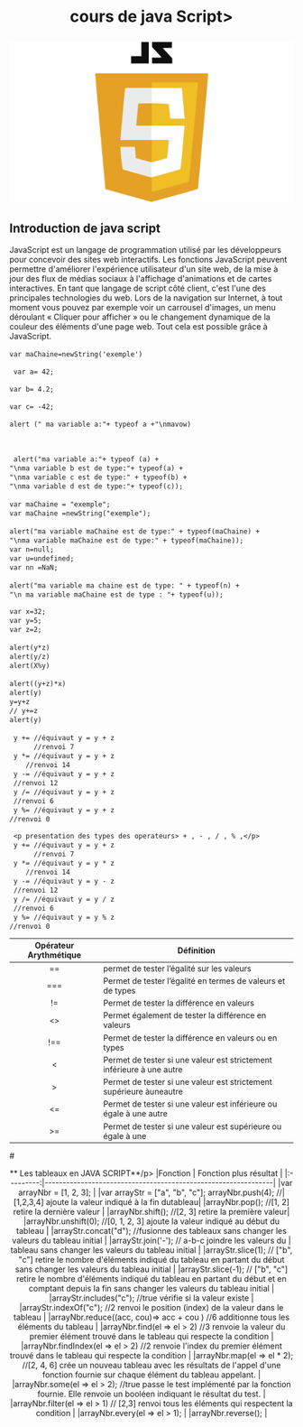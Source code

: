 # <p align= "center "> **cours de java Script**>
![logo javaScript](img/JavaScript-Logo.png "javaScript")
## Introduction de java script

<p>JavaScript est un langage de programmation utilisé par les développeurs pour concevoir des sites web interactifs. Les fonctions JavaScript peuvent permettre d'améliorer l'expérience utilisateur d'un site web, de la mise à jour des flux de médias sociaux à l'affichage d'animations et de cartes interactives. En tant que langage de script côté client, c'est l'une des principales technologies du web. Lors de la navigation sur Internet, à tout moment vous pouvez par exemple voir un carrousel d'images, un menu déroulant « Cliquer pour afficher » ou le changement dynamique de la couleur des éléments d'une page web. Tout cela est possible grâce à JavaScript.</p>

```var maChaine=newString('exemple')```

``` var a= 42;```

```var b= 4.2;``` 

```var c= -42;```

```alert (" ma variable a:"+ typeof a +"\nmavow)```
```


 alert("ma variable a:"+ typeof (a) +
"\nma variable b est de type:"+ typeof(a) +
"\nma variable c est de type:" + typeof(b) +
"\nma variable d est de type:"+ typeof(c));

var maChaine = "exemple";
var maChaine =newString("exemple");

alert("ma variable maChaine est de type:" + typeof(maChaine) +
"\nma variable maChaine est de type:" + typeof(maChaine));
var n=null;
var u=undefined;
var nn =NaN;

alert("ma variable ma chaine est de type: " + typeof(n) +
"\n ma variable maChaine est de type : "+ typeof(u));
```
```
var x=32;
var y=5;
var z=2;

alert(y*z)
alert(y/z)
alert(X%y)

alert((y+z)*x)
alert(y)
y=y+z
// y+=z
alert(y)

 y += //équivaut y = y + z 
      //renvoi 7
 y *= //équivaut y = y + z 
    //renvoi 14
 y -= //équivaut y = y + z 
 //renvoi 12
 y /= //équivaut y = y + z
 //renvoi 6
 y %= //équivaut y = y + z 
//renvoi 0
```
```
 <p presentation des types des operateurs> + , - , / , % ,</p>
 y += //équivaut y = y + z 
      //renvoi 7
 y *= //équivaut y = y * z 
    //renvoi 14
 y -= //équivaut y = y - z 
 //renvoi 12
 y /= //équivaut y = y / z
 //renvoi 6
 y %= //équivaut y = y % z 
//renvoi 0
```
|Opérateur Arythmétique  |  Définition                                                   |    
|:----------------------:|---------------------------------------------------------------|
|==                     |permet de tester l’égalité sur les valeurs                                                                                  |                                
|===                    |Permet de tester l’égalité en termes de valeurs et de types                                                                                    |          
|!=                     |Permet de tester la différence en valeurs                                                                                  |                           
|<>                     |Permet également de tester la différence en valeurs                                                                                  |                  
|!==                    |Permet de tester la différence en valeurs ou en types                                                                                    |                
|<                      |Permet de tester si une valeur est strictement inférieure à une autre|                                                                                   |
|>                      |Permet de tester si une valeur est strictement supérieure       àuneautre                                                                                |            
|<=                     |Permet de tester si une valeur est inférieure ou égale à une        autre                                                                                    |               
|>=                     |Permet de tester si une valeur est supérieure ou égale à une   | autre               



#<p align="center">** Les tableaux en JAVA SCRIPT**/p> 
|Fonction | Fonction plus résultat                             |
|:---------:|---------------------------------------------------------------|
         |var arrayNbr = [1, 2, 3];                           |
          |var arrayStr = ["a", "b", "c"]; arrayNbr.push(4); //|[1,2,3,4] ajoute la valeur indiqué à la fin dutableau|
          |arrayNbr.pop(); //[1, 2] retire la dernière valeur  |
          |arrayNbr.shift(); //[2, 3] retire la première valeur|
          |arrayNbr.unshift(0); //[0, 1, 2, 3] ajoute la valeur indiqué au début du tableau                          |
          |arrayStr.concat("d"); //fusionne des tableaux sans changer les valeurs du tableau initial               |
          |arrayStr.join('-'); // a-b-c joindre les valeurs     du | tableau sans changer les valeurs du tableau initial                                              |
          |arrayStr.slice(1); // ["b", "c"] retire le nombre    d'éléments indiqué du tableau en partant du début sans changer les valeurs du tableau initial          |
          |arrayStr.slice(-1); // ["b", "c"] retire le nombre d'éléments indiqué du tableau en partant du début et en comptant depuis la fin sans changer les valeurs du tableau initial                                      |
          |arrayStr.includes("c"); //true vérifie si la valeur existe                                               |
          |arrayStr.indexOf("c"); //2 renvoi le position      (index) de la valeur dans le tableau                 |
          |arrayNbr.reduce((acc, cou)=> acc + cou ) //6 additionne tous les éléments du tableau              |
          |arrayNbr.find(el => el > 2) //3 renvoie la valeur du premier élément trouvé dans le tableau qui respecte la condition                                         |
          |arrayNbr.findIndex(el => el > 2) //2 renvoie l'index du premier élément trouvé dans le tableau qui respecte la condition                                |
          |arrayNbr.map(el => el * 2); //[2, 4, 6] crée un nouveau tableau avec les résultats de l'appel d'une fonction fournie sur chaque élément du tableau appelant.                                            |
          |arrayNbr.some(el => el > 2); //true passe le test implémenté par la fonction fournie. Elle renvoie un booléen indiquant le résultat du test.               |
          |arrayNbr.filter(el => el > 1) // [2,3] renvoi tous les éléments qui respectent la condition             |
          |arrayNbr.every(el => el > 1);                       |
        |arrayNbr.reverse();                                 |
